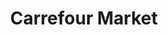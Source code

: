 ---
title: "Carrefour Market"
url: /saint-julien-en-genevois/carrefour-market-avenue-de-moessingen/
shop: Supermarkt
---